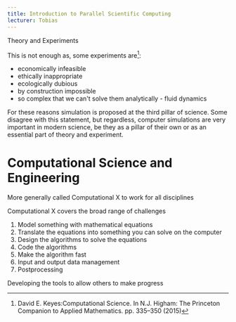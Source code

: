 ```yaml
---
title: Introduction to Parallel Scientific Computing
lecturer: Tobias
---
```


<Definition name="Two pillars of science">

Theory and Experiments

</Definition>

This is not enough as, some experiments are[^1]:

-   economically infeasible
-   ethically inappropriate
-   ecologically dubious
-   by construction impossible
-   so complex that we can't solve them analytically - fluid dynamics

[^1]: David E. Keyes:Computational Science. In N.J. Higham: The Princeton Companion to Applied Mathematics. pp. 335–350 (2015)

For these reasons simulation is proposed at the third pillar of science. Some disagree with this statement, but regardless, computer simulations are very important in modern science, be they as a pillar of their own or as an essential part of theory and experiment.

# Computational Science and Engineering

More generally called Computational X to work for all disciplines

Computational X covers the broad range of challenges

1. Model something with mathematical equations
2. Translate the equations into something you can solve on the computer
3. Design the algorithms to solve the equations
4. Code the algorithms
5. Make the algorithm fast
6. Input and output data management
7. Postprocessing

<Definition name="Scientific Computing">

Developing the tools to allow others to make progress

</Definition>
